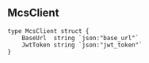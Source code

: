 
## McsClient
```
type McsClient struct {
	BaseUrl  string `json:"base_url"`
	JwtToken string `json:"jwt_token"`
}
```

